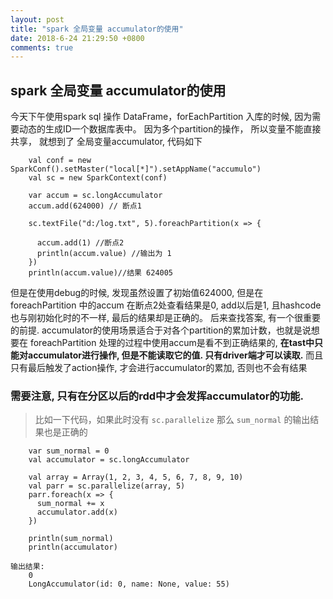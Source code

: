 ```yaml
---
layout: post
title: "spark 全局变量 accumulator的使用"
date: 2018-6-24 21:29:50 +0800
comments: true
---
```


## spark 全局变量 accumulator的使用

今天下午使用spark sql 操作 DataFrame，forEachPartition 入库的时候, 因为需要动态的生成ID一个数据库表中。
因为多个partition的操作， 所以变量不能直接共享， 就想到了 全局变量accumulator, 代码如下
```
    val conf = new SparkConf().setMaster("local[*]").setAppName("accumulo")
    val sc = new SparkContext(conf)

    var accum = sc.longAccumulator
    accum.add(624000) // 断点1

    sc.textFile("d:/log.txt", 5).foreachPartition(x => {

      accum.add(1) //断点2
      println(accum.value) //输出为 1
    })
    println(accum.value)//结果 624005
```

但是在使用debug的时候, 发现虽然设置了初始值624000, 但是在 foreachPartition 中的accum 在断点2处查看结果是0, add以后是1, 且hashcode也与刚初始化时的不一样,
最后的结果却是正确的。
后来查找答案, 有一个很重要的前提. accumulator的使用场景适合于对各个partition的累加计数，也就是说想要在 foreachPartition
处理的过程中使用accum是看不到正确结果的, **在tast中只能对accumulator进行操作, 但是不能读取它的值. 只有driver端才可以读取.** 而且只有最后触发了action操作, 才会进行accumulator的累加, 否则也不会有结果

### 需要注意, 只有在分区以后的rdd中才会发挥accumulator的功能.  

> 比如一下代码，如果此时没有 `sc.parallelize` 那么 `sum_normal` 的输出结果也是正确的
 
```
    var sum_normal = 0
    val accumulator = sc.longAccumulator

    val array = Array(1, 2, 3, 4, 5, 6, 7, 8, 9, 10)
    val parr = sc.parallelize(array, 5)
    parr.foreach(x => {
      sum_normal += x
      accumulator.add(x)
    })

    println(sum_normal)
    println(accumulator)

输出结果:
    0
    LongAccumulator(id: 0, name: None, value: 55)
```